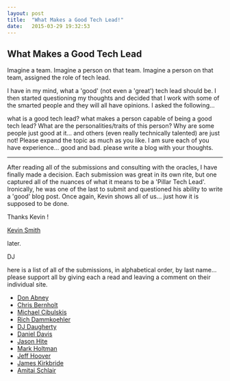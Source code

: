 ```yaml
---
layout: post
title:  "What Makes a Good Tech Lead!"
date:   2015-03-29 19:32:53
---
```


## What Makes a Good Tech Lead

Imagine a team.  Imagine a person on that team.  Imagine a person on that
team, assigned the role of tech lead.

I have in my mind, what a 'good' (not even a 'great') tech lead should be.  I
then started questioning my thoughts and decided that I work with some of the
smarted people and they will all have opinions. I asked the following...

what is a good tech lead? what makes a person capable of being a good tech 
lead? What are the personalities/traits of this person? Why are some people 
just good at it... and others (even really technically talented) are just 
not! Please expand the topic as much as you like. I am sure each of you 
have experience... good and bad.  please write a blog with your thoughts.

---

After reading all of the submissions and consulting with the oracles, I have finally made a decision.  Each submission was great
in its own rite, but one captured all of the nuances of what it means to be a 'Pillar Tech Lead'.  Ironically, he was 
one of the last to submit and questioned his ability to write a 'good' blog post.  Once again, Kevin shows all of us... just how it
is supposed to be done.

Thanks Kevin !

[Kevin Smith](https://medium.com/@krsmes/the-tech-lead-18b9aab4a0ed)

later.

DJ



here is a list of all of the submissions, in alphabetical order, by last name... please support all by giving each a read and leaving a 
comment on their individual site.

- [Don Abney](http://donabney.blogspot.com/2015/03/tech-lead-i-do-not-think-it-means-what.html)
- [Chris Bernholt](https://chrisbernholt.wordpress.com/2015/03/27/how-to-spot-a-good-tech-lead/)
- [Michael Cibulskis](http://www.noackexpected.com/2015/03/wanted-technical-lead-what-should-i-be.html)
- [Rich Dammkoehler](http://ironmoose.blogspot.com/2015/03/what-is-good-tech-lead.html)
- [DJ Daugherty](http://ddaugher.github.io/what_makes_a_good_tech_lead/)
- [Daniel Davis](http://d2ramblings.blogspot.com/)
- [Jason Hite](https://medium.com/@jasonhite/all-about-being-a-tech-lead-d69c8babfd58)
- [Mark Holtman](https://medium.com/@mholtman/so-you-wanna-be-a-tech-lead-456323a7cbb5)
- [Jeff Hoover](http://blog.jhoover.com/2015/03/what-do-you-expect-from-tech-lead.html)
- [James Kirkbride](http://jameskbride.blogspot.com/2015/03/what-is-good-tech-lead.html)
- [Amitai Schlair](http://www.schmonz.com/2015/03/13/when-is-being-technical-lead-a-good-decision/)
